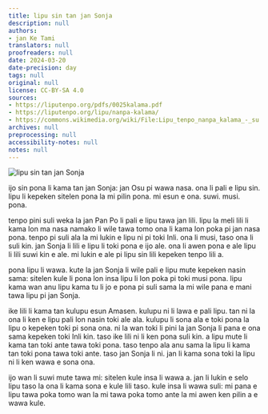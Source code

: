 ```yaml
---
title: lipu sin tan jan Sonja
description: null
authors:
- jan Ke Tami
translators: null
proofreaders: null
date: 2024-03-20
date-precision: day
tags: null
original: null
license: CC-BY-SA 4.0
sources:
- https://liputenpo.org/pdfs/0025kalama.pdf
- https://liputenpo.org/lipu/nanpa-kalama/
- https://commons.wikimedia.org/wiki/File:Lipu_tenpo_nanpa_kalama_-_su.svg
archives: null
preprocessing: null
accessibility-notes: null
notes: null
---
```


![lipu sin tan jan Sonja](https://upload.wikimedia.org/wikipedia/commons/0/0b/Lipu_tenpo_nanpa_kalama_-_su.svg)

ijo sin pona li kama tan jan Sonja: jan Osu pi wawa nasa. ona li pali e lipu sin. lipu li kepeken sitelen pona la mi pilin pona. mi esun e ona. suwi. musi. pona.

tenpo pini suli weka la jan Pan Po li pali e lipu tawa jan lili. lipu la meli lili li kama lon ma nasa namako li wile tawa tomo ona li kama lon poka pi jan nasa pona. tenpo pi suli ala la mi lukin e lipu ni pi toki Inli. ona li musi, taso ona li suli kin. jan Sonja li lili e lipu li toki pona e ijo ale. ona li awen pona e ale lipu li lili suwi kin e ale. mi lukin e ale pi lipu sin lili kepeken tenpo lili a.

pona lipu li wawa. kute la jan Sonja li wile pali e lipu mute kepeken nasin sama: sitelen kule li pona lon insa lipu li lon poka pi toki musi pona. lipu kama wan anu lipu kama tu li jo e pona pi suli sama la mi wile pana e mani tawa lipu pi jan Sonja.

ike lili li kama tan kulupu esun Amasen. kulupu ni li lawa e pali lipu. tan ni la ona li ken e lipu pali lon nasin toki ale ala. kulupu li sona ala e toki pona la lipu o kepeken toki pi sona ona. ni la wan toki li pini la jan Sonja li pana e ona sama kepeken toki Inli kin. taso ike lili ni li ken pona suli kin. a lipu mute li kama tan toki ante tawa toki pona. taso tenpo ala anu sama la lipu li kama tan toki pona tawa toki ante. taso jan Sonja li ni. jan li kama sona toki la lipu ni li ken wawa e sona ona.

ijo wan li suwi mute tawa mi: sitelen kule insa li wawa a. jan li lukin e selo lipu taso la ona li kama sona e kule lili taso. kule insa li wawa suli: mi pana e lipu tawa poka tomo wan la mi tawa poka tomo ante la mi awen ken pilin a e wawa kule.